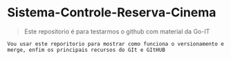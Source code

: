 # Sistema-Controle-Reserva-Cinema
 
 > Este repositorio é para testarmos o github com material da Go-IT
 
 ~~~~
 Vou usar este reporitorio para mostrar como funciona o versionamento e merge, enfim os principais recursos do GIt e GItHUB
~~~~
